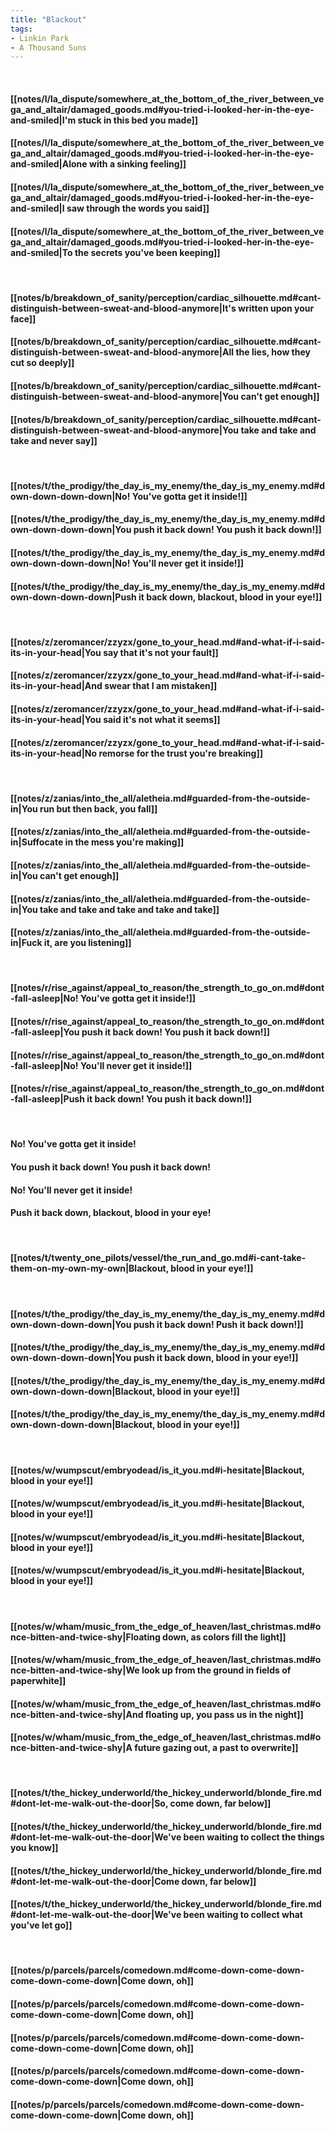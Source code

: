 ```yaml
---
title: "Blackout"
tags:
- Linkin Park
- A Thousand Suns
---
```

&nbsp;
#### [[notes/l/la_dispute/somewhere_at_the_bottom_of_the_river_between_vega_and_altair/damaged_goods.md#you-tried-i-looked-her-in-the-eye-and-smiled|I'm stuck in this bed you made]]
#### [[notes/l/la_dispute/somewhere_at_the_bottom_of_the_river_between_vega_and_altair/damaged_goods.md#you-tried-i-looked-her-in-the-eye-and-smiled|Alone with a sinking feeling]]
#### [[notes/l/la_dispute/somewhere_at_the_bottom_of_the_river_between_vega_and_altair/damaged_goods.md#you-tried-i-looked-her-in-the-eye-and-smiled|I saw through the words you said]]
#### [[notes/l/la_dispute/somewhere_at_the_bottom_of_the_river_between_vega_and_altair/damaged_goods.md#you-tried-i-looked-her-in-the-eye-and-smiled|To the secrets you've been keeping]]
&nbsp;
#### [[notes/b/breakdown_of_sanity/perception/cardiac_silhouette.md#cant-distinguish-between-sweat-and-blood-anymore|It's written upon your face]]
#### [[notes/b/breakdown_of_sanity/perception/cardiac_silhouette.md#cant-distinguish-between-sweat-and-blood-anymore|All the lies, how they cut so deeply]]
#### [[notes/b/breakdown_of_sanity/perception/cardiac_silhouette.md#cant-distinguish-between-sweat-and-blood-anymore|You can't get enough]]
#### [[notes/b/breakdown_of_sanity/perception/cardiac_silhouette.md#cant-distinguish-between-sweat-and-blood-anymore|You take and take and take and never say]]
&nbsp;
#### [[notes/t/the_prodigy/the_day_is_my_enemy/the_day_is_my_enemy.md#down-down-down-down|No! You've gotta get it inside!]]
#### [[notes/t/the_prodigy/the_day_is_my_enemy/the_day_is_my_enemy.md#down-down-down-down|You push it back down! You push it back down!]]
#### [[notes/t/the_prodigy/the_day_is_my_enemy/the_day_is_my_enemy.md#down-down-down-down|No! You'll never get it inside!]]
#### [[notes/t/the_prodigy/the_day_is_my_enemy/the_day_is_my_enemy.md#down-down-down-down|Push it back down, blackout, blood in your eye!]]
&nbsp;
#### [[notes/z/zeromancer/zzyzx/gone_to_your_head.md#and-what-if-i-said-its-in-your-head|You say that it's not your fault]]
#### [[notes/z/zeromancer/zzyzx/gone_to_your_head.md#and-what-if-i-said-its-in-your-head|And swear that I am mistaken]]
#### [[notes/z/zeromancer/zzyzx/gone_to_your_head.md#and-what-if-i-said-its-in-your-head|You said it's not what it seems]]
#### [[notes/z/zeromancer/zzyzx/gone_to_your_head.md#and-what-if-i-said-its-in-your-head|No remorse for the trust you're breaking]]
&nbsp;
#### [[notes/z/zanias/into_the_all/aletheia.md#guarded-from-the-outside-in|You run but then back, you fall]]
#### [[notes/z/zanias/into_the_all/aletheia.md#guarded-from-the-outside-in|Suffocate in the mess you're making]]
#### [[notes/z/zanias/into_the_all/aletheia.md#guarded-from-the-outside-in|You can't get enough]]
#### [[notes/z/zanias/into_the_all/aletheia.md#guarded-from-the-outside-in|You take and take and take and take and take]]
#### [[notes/z/zanias/into_the_all/aletheia.md#guarded-from-the-outside-in|Fuck it, are you listening]]
&nbsp;
#### [[notes/r/rise_against/appeal_to_reason/the_strength_to_go_on.md#dont-fall-asleep|No! You've gotta get it inside!]]
#### [[notes/r/rise_against/appeal_to_reason/the_strength_to_go_on.md#dont-fall-asleep|You push it back down! You push it back down!]]
#### [[notes/r/rise_against/appeal_to_reason/the_strength_to_go_on.md#dont-fall-asleep|No! You'll never get it inside!]]
#### [[notes/r/rise_against/appeal_to_reason/the_strength_to_go_on.md#dont-fall-asleep|Push it back down! You push it back down!]]
&nbsp;
#### No! You've gotta get it inside!
#### You push it back down! You push it back down!
#### No! You'll never get it inside!
#### Push it back down, blackout, blood in your eye!
&nbsp;
#### [[notes/t/twenty_one_pilots/vessel/the_run_and_go.md#i-cant-take-them-on-my-own-my-own|Blackout, blood in your eye!]]
&nbsp;
#### [[notes/t/the_prodigy/the_day_is_my_enemy/the_day_is_my_enemy.md#down-down-down-down|You push it back down! Push it back down!]]
#### [[notes/t/the_prodigy/the_day_is_my_enemy/the_day_is_my_enemy.md#down-down-down-down|You push it back down, blood in your eye!]]
#### [[notes/t/the_prodigy/the_day_is_my_enemy/the_day_is_my_enemy.md#down-down-down-down|Blackout, blood in your eye!]]
#### [[notes/t/the_prodigy/the_day_is_my_enemy/the_day_is_my_enemy.md#down-down-down-down|Blackout, blood in your eye!]]
&nbsp;
#### [[notes/w/wumpscut/embryodead/is_it_you.md#i-hesitate|Blackout, blood in your eye!]]
#### [[notes/w/wumpscut/embryodead/is_it_you.md#i-hesitate|Blackout, blood in your eye!]]
#### [[notes/w/wumpscut/embryodead/is_it_you.md#i-hesitate|Blackout, blood in your eye!]]
#### [[notes/w/wumpscut/embryodead/is_it_you.md#i-hesitate|Blackout, blood in your eye!]]
&nbsp;
#### [[notes/w/wham/music_from_the_edge_of_heaven/last_christmas.md#once-bitten-and-twice-shy|Floating down, as colors fill the light]]
#### [[notes/w/wham/music_from_the_edge_of_heaven/last_christmas.md#once-bitten-and-twice-shy|We look up from the ground in fields of paperwhite]]
#### [[notes/w/wham/music_from_the_edge_of_heaven/last_christmas.md#once-bitten-and-twice-shy|And floating up, you pass us in the night]]
#### [[notes/w/wham/music_from_the_edge_of_heaven/last_christmas.md#once-bitten-and-twice-shy|A future gazing out, a past to overwrite]]
&nbsp;
#### [[notes/t/the_hickey_underworld/the_hickey_underworld/blonde_fire.md#dont-let-me-walk-out-the-door|So, come down, far below]]
#### [[notes/t/the_hickey_underworld/the_hickey_underworld/blonde_fire.md#dont-let-me-walk-out-the-door|We've been waiting to collect the things you know]]
#### [[notes/t/the_hickey_underworld/the_hickey_underworld/blonde_fire.md#dont-let-me-walk-out-the-door|Come down, far below]]
#### [[notes/t/the_hickey_underworld/the_hickey_underworld/blonde_fire.md#dont-let-me-walk-out-the-door|We've been waiting to collect what you've let go]]
&nbsp;
#### [[notes/p/parcels/parcels/comedown.md#come-down-come-down-come-down-come-down|Come down, oh]]
#### [[notes/p/parcels/parcels/comedown.md#come-down-come-down-come-down-come-down|Come down, oh]]
#### [[notes/p/parcels/parcels/comedown.md#come-down-come-down-come-down-come-down|Come down, oh]]
#### [[notes/p/parcels/parcels/comedown.md#come-down-come-down-come-down-come-down|Come down, oh]]
#### [[notes/p/parcels/parcels/comedown.md#come-down-come-down-come-down-come-down|Come down, oh]]
